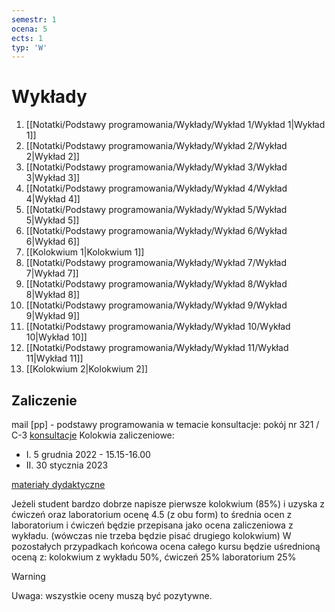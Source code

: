 ```yaml
---
semestr: 1
ocena: 5
ects: 1
typ: 'W'
---
```


# Wykłady
1. [[Notatki/Podstawy programowania/Wykłady/Wykład 1/Wykład 1|Wykład 1]]
2. [[Notatki/Podstawy programowania/Wykłady/Wykład 2/Wykład 2|Wykład 2]]
3. [[Notatki/Podstawy programowania/Wykłady/Wykład 3/Wykład 3|Wykład 3]]
4. [[Notatki/Podstawy programowania/Wykłady/Wykład 4/Wykład 4|Wykład 4]]
5. [[Notatki/Podstawy programowania/Wykłady/Wykład 5/Wykład 5|Wykład 5]]
6. [[Notatki/Podstawy programowania/Wykłady/Wykład 6/Wykład 6|Wykład 6]]
7. [[Kolokwium 1|Kolokwium 1]]
8. [[Notatki/Podstawy programowania/Wykłady/Wykład 7/Wykład 7|Wykład 7]]
9. [[Notatki/Podstawy programowania/Wykłady/Wykład 8/Wykład 8|Wykład 8]]
10. [[Notatki/Podstawy programowania/Wykłady/Wykład 9/Wykład 9|Wykład 9]]
11. [[Notatki/Podstawy programowania/Wykłady/Wykład 10/Wykład 10|Wykład 10]]
12. [[Notatki/Podstawy programowania/Wykłady/Wykład 11/Wykład 11|Wykład 11]]
13. [[Kolokwium 2|Kolokwium 2]]


## Zaliczenie
mail \[pp\] - podstawy programowania w temacie
konsultacje: pokój nr 321 / C-3 [konsultacje](prowadzący.eka.pwr.edu.pl) 
Kolokwia zaliczeniowe: 
- I. 5 grudnia 2022 - 15.15-16.00
- II. 30 stycznia 2023

[materiały dydaktyczne](http://marek.piasecki.staff.iiar.pwr.edu.pl/dydaktyka)

Jeżeli student bardzo dobrze napisze pierwsze kolokwium (85%) i uzyska z ćwiczeń oraz laboratorium ocenę  4.5 (z obu form) to średnia ocen z laboratorium i ćwiczeń będzie przepisana jako ocena zaliczeniowa z wykładu. (wówczas nie trzeba będzie pisać drugiego kolokwium) W pozostałych przypadkach końcowa ocena całego kursu będzie uśrednioną oceną z: kolokwium z wykładu 50%, ćwiczeń 25% laboratorium 25% 

>[!warning]
>Uwaga: wszystkie oceny muszą być pozytywne.
